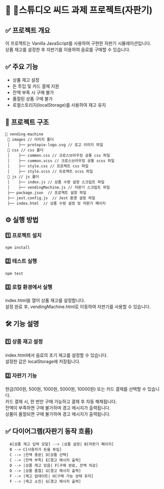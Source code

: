 # 📌 스튜디오 씨드 과제 프로젝트(자판기)

## ✅ 프로젝트 개요
이 프로젝트는 Vanilla JavaScript를 사용하여 구현한 자판기 시뮬레이션입니다.  
상품 재고를 설정한 후 자판기를 이용하여 음료를 구매할 수 있습니다.  

## ✅ 주요 기능
- 상품 재고 설정
- 돈 투입 및 카드 결제 지원
- 잔액 부족 시 구매 불가
- 품절된 상품 구매 불가
- 로컬스토리지(localStorage)를 사용하여 재고 유지

## 📂 프로젝트 구조
````
📂 vending-machine
 📂 images // 이미지 폴더
 │    ├── protopie-logo.svg // 로고 이미지 파일
 📂 css // css 폴더
 │    ├── common.css // 크로스브라우징 공통 css 파일
 │    ├── common.scss // 크로스브라우징 공통 scss 파일
 │    ├── style.css // 프로젝트 css 파일
 │    ├── style.scss // 프로젝트 scss 파일
 📂 js // js 폴더
 │    ├── index.js // 상품 수량 설정 스크립트 파일
 │    ├── vendingMachine.js // 자판기 스크립트 파일
 ├── package.json  // 프로젝트 설정 파일
 ├── jest.config.js  // Jest 환경 설정 파일
 ├── index.html  // 상품 수량 설정 및 자판기 페이지
````

## ⚙️ 실행 방법
### 1️⃣ 프로젝트 설치
```
npm install
```

### 2️⃣ 테스트 실행
```
npm test
```

### 3️⃣ 로컬 환경에서 실행
index.html을 열어 상품 재고를 설정합니다.  
설정 완료 후, vendingMachine.html로 이동하여 자판기를 사용할 수 있습니다.

## 🛠 기능 설명
### 1️⃣ 상품 재고 설정
index.html에서 음료의 초기 재고를 설정할 수 있습니다.  
설정한 값은 localStorage에 저장됩니다.

### 2️⃣ 자판기 기능
현금(100원, 500원, 1000원, 5000원, 10000원) 또는 카드 결제를 선택할 수 있습니다.  
카드 결제 시, 한 번만 구매 가능하고 결제 후 자동 해제됩니다.  
잔액이 부족하면 구매 불가하며 경고 메시지가 출력됩니다.  
상품이 품절되면 구매 불가하며 경고 메시지가 출력됩니다.

## ✅ 다이어그램(자판기 동작 흐름)

````
  A[상품 재고 입력 모달] --> |상품 설정| B[자판기 페이지]
  B --> C[사용자가 돈을 투입]
  C --> |잔액 충분| D[상품 선택]
  C --> |잔액 부족| E[경고 메시지 출력]
  D --> |상품 재고 있음| F[구매 완료, 잔액 차감]
  D --> |상품 품절| G[경고 메시지 출력]
  F --> |재고 업데이트| H[구매 가능 상태 유지]
  F --> |재고 소진| G[경고 메시지 출력]
  ````